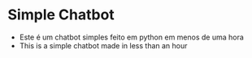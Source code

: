 # Simple Chatbot
-  Este é um chatbot simples feito em python em menos de uma hora
-  This is a simple chatbot made in less than an hour
